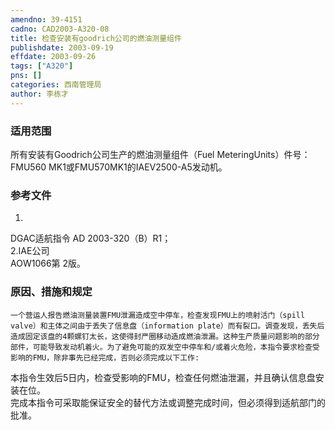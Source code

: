 ```yaml
---
amendno: 39-4151  
cadno: CAD2003-A320-08  
title: 检查安装有goodrich公司的燃油测量组件  
publishdate: 2003-09-19  
effdate: 2003-09-26  
tags: ["A320"]  
pns: []  
categories: 西南管理局  
author: 李栋才  
---
```

  
### 适用范围  
所有安装有Goodrich公司生产的燃油测量组件（Fuel MeteringUnits）件号：FMU560 MK1或FMU570MK1的IAEV2500-A5发动机。  
  
<!--more-->  
### 参考文件  
1.  
DGAC适航指令 AD 2003-320（B）R1；  
2.IAE公司  
AOW1066第 2版。  
  
### 原因、措施和规定  
    一个营运人报告燃油测量装置FMU泄漏造成空中停车，检查发现FMU上的喷射活门（spill valve）和主体之间由于丢失了信息盘（information plate）而有裂口。调查发现，丢失后造成固定该盘的4颗螺钉太长，这使得封严圈移动造成燃油泄漏。这种生产质量问题影响的部分部件，可能导致发动机着火。为了避免可能的双发空中停车和/或着火危险，本指令要求检查受影响的FMU，除非事先已经完成，否则必须完成以下工作:  
本指令生效后5日内，检查受影响的FMU，检查任何燃油泄漏，并且确认信息盘安装在位。  
完成本指令可采取能保证安全的替代方法或调整完成时间，但必须得到适航部门的批准。  
  
